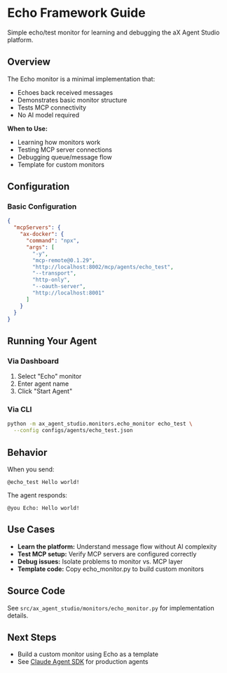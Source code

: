 # Echo Framework Guide

Simple echo/test monitor for learning and debugging the aX Agent Studio platform.

## Overview

The Echo monitor is a minimal implementation that:
-  Echoes back received messages
-  Demonstrates basic monitor structure
-  Tests MCP connectivity
-  No AI model required

**When to Use:**
- Learning how monitors work
- Testing MCP server connections
- Debugging queue/message flow
- Template for custom monitors

## Configuration

### Basic Configuration

```json
{
  "mcpServers": {
    "ax-docker": {
      "command": "npx",
      "args": [
        "-y",
        "mcp-remote@0.1.29",
        "http://localhost:8002/mcp/agents/echo_test",
        "--transport",
        "http-only",
        "--oauth-server",
        "http://localhost:8001"
      ]
    }
  }
}
```

## Running Your Agent

### Via Dashboard

1. Select "Echo" monitor
2. Enter agent name
3. Click "Start Agent"

### Via CLI

```bash
python -m ax_agent_studio.monitors.echo_monitor echo_test \
  --config configs/agents/echo_test.json
```

## Behavior

When you send:
```
@echo_test Hello world!
```

The agent responds:
```
@you Echo: Hello world!
```

## Use Cases

- **Learn the platform:** Understand message flow without AI complexity
- **Test MCP setup:** Verify MCP servers are configured correctly
- **Debug issues:** Isolate problems to monitor vs. MCP layer
- **Template code:** Copy echo_monitor.py to build custom monitors

## Source Code

See `src/ax_agent_studio/monitors/echo_monitor.py` for implementation details.

## Next Steps

- Build a custom monitor using Echo as a template
- See [Claude Agent SDK](./claude-agent-sdk.md) for production agents
